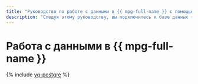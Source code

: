 ```yaml
---
title: "Руководство по работе с данными в {{ mpg-full-name }} c помощью {{ yq-full-name }}"
description: "Следуя этому руководству, вы подключитесь к базе данных {{ mpg-full-name }} и выполните запросы к ней из ноутбука {{ jlab }}Lab с помощью {{ yq-full-name }}."
---
```


# Работа с данными в {{ mpg-full-name }}

{% include [yq-postgre](../../_tutorials/ml-ai/yq-postgre.md) %}